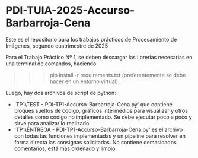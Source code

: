 # PDI-TUIA-2025-Accurso-Barbarroja-Cena
Este es el repositorio para los trabajos prácticos de Procesamiento de Imágenes, segundo cuatrimestre de 2025

Para el Trabajo Práctico Nº 1, se deben descargar las librerías necesarias en una terminal de comandos, haciendo
>>> pip install -r requirements.txt
(preferentemente se debe hacer en un entorno virtual).

Luego, hay dos archivos de script de python:
  * 'TP1\TEST - PDI-TP1-Accurso-Barbarroja-Cena.py' que contiene bloques sueltos de codigo, gráficos intermedios para visualizar
    y otros detalles como codigo no implementado. Se debe ejecutar poco a poco y sirve para analizar lo realizado
  * 'TP1\ENTREGA - PDI-TP1-Accurso-Barbarroja-Cena.py' es el archivo con todas las funciones implementadas y un pipeline para resolver
    en forma directa las consignas solicitadas. No contiene demasidados comentarios, está más ordenado y limpio.

